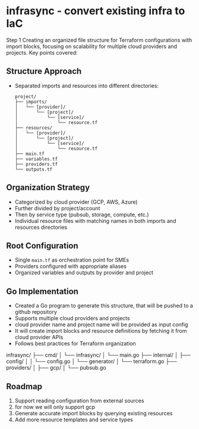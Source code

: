 # infrasync - convert existing infra to IaC 


Step 1
Creating an organized file structure for Terraform configurations with import blocks, focusing on scalability for multiple cloud providers and projects. Key points covered:

## Structure Approach
- Separated imports and resources into different directories:
  ```
  project/
  ├── imports/
  │   └── [provider]/
  │       └── [project]/
  │           └── [service]/
  │               └── resource.tf
  ├── resources/
  │   └── [provider]/
  │       └── [project]/
  │           └── [service]/
  │               └── resource.tf
  ├── main.tf
  ├── variables.tf
  ├── providers.tf
  └── outputs.tf
  ```

## Organization Strategy
- Categorized by cloud provider (GCP, AWS, Azure)
- Further divided by project/account
- Then by service type (pubsub, storage, compute, etc.)
- Individual resource files with matching names in both imports and resources directories

## Root Configuration
- Single `main.tf` as orchestration point for SMEs
- Providers configured with appropriate aliases
- Organized variables and outputs by provider and project

## Go Implementation
- Created a Go program to generate this structure, that will be pushed to a github repository
- Supports multiple cloud providers and projects
- cloud provider name and project name will be provided as input config
- It will create import blocks and resource definitions by fetching it from cloud provider APIs
- Follows best practices for Terraform organization

infrasync/
├── cmd/
│   └── infrasync/
│       └── main.go
├── internal/
│   ├── config/
│   │   └── config.go
│   └── generator/
│       └── terraform.go
├── providers/
│   ├── gcp/
│       └── pubsub.go

## Roadmap
1. Support reading configuration from external sources
2. for now we will only support gcp
3. Generate accurate import blocks by querying existing resources
4. Add more resource templates and service types


